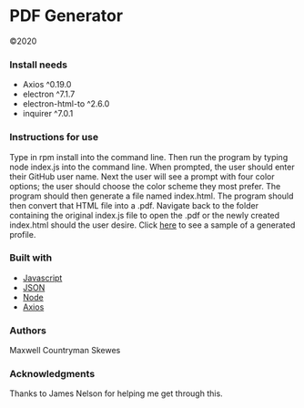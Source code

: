 # PDF Generator
©2020

### Install needs
* Axios ^0.19.0
* electron ^7.1.7
* electron-html-to ^2.6.0
* inquirer ^7.0.1

### Instructions for use
Type in rpm install into the command line.
Then run the program by typing node index.js into the command line.
When prompted, the user should enter their GitHub user name.
Next the user will see a prompt with four color options; the user should choose the color scheme they most prefer.
The program should then generate a file named index.html.
The program should then convert that HTML file into a .pdf.
Navigate back to the folder containing the original index.js file to open the .pdf or the newly created index.html should the user desire.
Click [here](https://maxskewes.github.io/PDF-Profile-Generator/) to see a sample of a generated profile.

### Built with
* [Javascript](https://www.javascript.com)
* [JSON](https://www.json.org)
* [Node](https://nodejs.org)
* [Axios](https://www.axios.com)

### Authors
Maxwell Countryman Skewes

### Acknowledgments
Thanks to James Nelson for helping me get through this.


